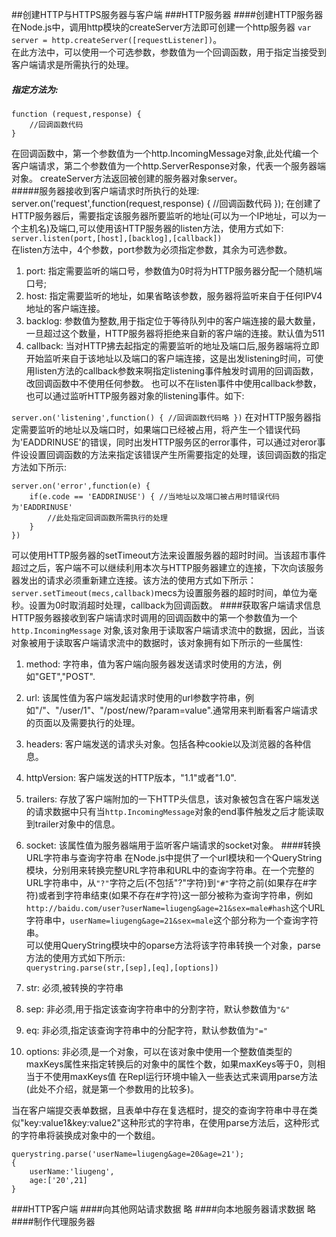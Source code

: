 
##创建HTTP与HTTPS服务器与客户端
###HTTP服务器
####创建HTTP服务器
在Node.js中，调用http模块的createServer方法即可创建一个http服务器 `var server = http.createServer([requestListener])`。<br/>
在此方法中，可以使用一个可选参数，参数值为一个回调函数，用于指定当接受到客户端请求是所需执行的处理。
##### 指定方法为:<br/>

    function (request,response) {
        //回调函数代码
    }
在回调函数中，第一个参数值为一个http.IncomingMessage对象,此处代编一个客户端请求，第二个参数值为一个http.ServerResponse对象，代表一个服务器端对象。
createServer方法返回被创建的服务器对象server。<br/>
#####服务器接收到客户端请求时所执行的处理:
    server.on('request',function(request,response) {
        //回调函数代码
    });
在创建了HTTP服务器后，需要指定该服务器所要监听的地址(可以为一个IP地址，可以为一个主机名)及端口,可以使用该HTTP服务器的listen方法，使用方式如下:<br/>
`server.listen(port,[host],[backlog],[callback])`<br/>
在listen方法中，4个参数，port参数为必须指定参数，其余为可选参数。<br/>

1. port: 指定需要监听的端口号，参数值为0时将为HTTP服务器分配一个随机端口号;
2. host: 指定需要监听的地址，如果省略该参数，服务器将监听来自于任何IPV4地址的客户端连接。
3. backlog: 参数值为整数,用于指定位于等待队列中的客户端连接的最大数量，一旦超过这个数量，HTTP服务器将拒绝来自新的客户端的连接。默认值为511
4. callback: 当对HTTP拂去起指定的需要监听的地址及端口后,服务器端将立即开始监听来自于该地址以及端口的客户端连接，这是出发listening时间，可使用listen方法的callback参数来啊指定listening事件触发时调用的回调函数，改回调函数中不使用任何参数。
也可以不在listen事件中使用callback参数，也可以通过监听HTTP服务器对象的listening事件。如下:

`server.on('listening',function() {
    //回调函数代码略
})`
在对HTTP服务器指定需要监听的地址以及端口时，如果端口已经被占用，将产生一个错误代码为'EADDRINUSE'的错误，同时出发HTTP服务区的error事件，可以通过对eror事件设设置回调函数的方法来指定该错误产生所需要指定的处理，该回调函数的指定方法如下所示:

    server.on('error',function(e) {
        if(e.code == 'EADDRINUSE') { //当地址以及端口被占用时错误代码为'EADDRINUSE'
            //此处指定回调函数所需执行的处理
        }   
    })
可以使用HTTP服务器的setTimeout方法来设置服务器的超时时间。当该超市事件超过之后，客户端不可以继续利用本次与HTTP服务器建立的连接，下次向该服务器发出的请求必须重新建立连接。该方法的使用方式如下所示：<br/>
`server.setTimeout(mecs,callback)`mecs为设置服务器的超时时间，单位为毫秒。设置为0时取消超时处理，callback为回调函数。
####获取客户端请求信息
HTTP服务器接收到客户端请求时调用的回调函数中的第一个参数值为一个 `http.IncomingMessage` 对象,该对象用于读取客户端请求流中的数据，因此，当该对象被用于读取客户端请求流中的数据时，该对象拥有如下所示的一些属性:

1. method: 字符串，值为客户端向服务器发送请求时使用的方法，例如"GET","POST".
2. url: 该属性值为客户端发起请求时使用的url参数字符串，例如"/"、"/user/1"、"/post/new/?param=value".通常用来判断看客户端请求的页面以及需要执行的处理。
3. headers: 客户端发送的请求头对象。包括各种cookie以及浏览器的各种信息。
4. httpVersion: 客户端发送的HTTP版本，"1.1"或者"1.0".
5. trailers: 存放了客户端附加的一下HTTP头信息，该对象被包含在客户端发送的请求数据中只有当`http.IncomingMessage`对象的end事件触发之后才能读取到trailer对象中的信息。
6. socket: 该属性值为服务器端用于监听客户端请求的socket对象。
####转换URL字符串与查询字符串
在Node.js中提供了一个url模块和一个QueryString模块，分别用来转换完整URL字符串和URL中的查询字符串。在一个完整的URL字符串中，从`"?"`字符之后(不包括"?"字符)到`"#"`字符之前(如果存在#字符)或者到字符串结束(如果不存在#字符)这一部分被称为查询字符串，例如`http://baidu.com/user?userName=liugeng&age=21&sex=male#hash`这个URL字符串中，`userName=liugeng&age=21&sex=male`这个部分称为一个查询字符串。<br/>
可以使用QueryString模块中的oparse方法将该字符串转换一个对象，parse方法的使用方式如下所示:<br/>
`querystring.parse(str,[sep],[eq],[options])`<br/>

1. str: 必须,被转换的字符串
2. sep: 非必须,用于指定该查询字符串中的分割字符，默认参数值为`"&"`
3. eq: 非必须,指定该查询字符串中的分配字符，默认参数值为`"="`
4. options: 非必须,是一个对象，可以在该对象中使用一个整数值类型的maxKeys属性来指定转换后的对象中的属性个数，如果maxKeys等于0，则相当于不使用maxKeys值
在Repl运行环境中输入一些表达式来调用parse方法(此处不介绍，就是第一个参数用的比较多)。

当在客户端提交表单数据，且表单中存在复选框时，提交的查询字符串中寻在类似"key:value1&key:value2"这种形式的字符串，在使用parse方法后，这种形式的字符串将装换成对象中的一个数组。

    querystring.parse('userName=liugeng&age=20&age=21');
    {
        userName:'liugeng',
        age:['20',21]
    }

###HTTP客户端
####向其他网站请求数据
略
####向本地服务器请求数据
略
####制作代理服务器